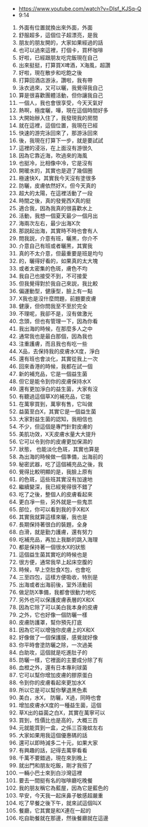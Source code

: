- https://www.youtube.com/watch?v=DIsf_KJSq-Q
- 9:14

1. 外面有位置就換出來外面，外面
1. 舒服超多，這個位子超漂亮，是我
1. 朋友的朋友開的，大家如果經過的話
1. 也可以過來這裡，打個卡，買杯咖啡
1. 好啦，已經跟朋友吃完飯現在自己
1. 出來挺挺，打算買X啤酒，X海風，超讚
1. 好啦，現在散步和吃飽之後
1. 打算回酒店游泳，讚啦，我有帶
1. 泳衣過來，又可以曬，我覺得我自己
1. 算是很喜歡團體活動，但你讓我自己
1. 一個人，我也會很享受，今天天氣好
1. 熱啊，極度曬，嘩，現在這個時間好多
1. 大開始辦入住了，我發現我的房間
1. 就在這裡，這個位置，我現在已經
1. 快速的游完泳回來了，那游泳回來
1. 後，我現在打算下一步，就是要試試
1. 這裡的浸浴，在上面沒有游很久
1. 因為它靠近海，吹過來的海風
1. 也挺冷，比相像中冷，它是沒有
1. 開暖水的，其實也是遊了幾個圈
1. 極速快X，其實我今天沒有塗很多
1. 防曬，皮膚依然好X，但今天真的 
1. 超大的太陽，在這裡活動了一段
1. 時間之後，真的發覺西X真的挺
1. 適合我，因為我真的很喜歡水上
1. 活動，我想一個夏天最少一個月出
1. 海兩次左右，最少出海X次
1. 那説起出海，其實時不時也會有人
1. 問我説，介意有班，曬黑，你介不
1. 介意自己有班或者曬黑，其實我
1. 真的不太介意，但最重要是班是均勻
1. 的，曬得好看的，如果真的太大塊
1. 或者太密集的色斑，膚色不均
1. 我自己也接受不到，不可接愛
1. 但我覺得對於我自己來説，我比較
1. 偏運動型，健康型，臉上有一點
1. X我也是沒什麼問題，前題要皮膚
1. 健康，但你問我至不至於完全
1. 不理呢，我卻不是，沒有做激光
1. 念頭，但也有管理一下，因為你看
1. 我出海的時候，在那麼多人之中
1. 通常我也是最白那個，因為我也
1. 注重護膚，而且我也有吃一些
1. X品，去保持我的皮膚水X度，淨白
1. 還有班也會淡化，其實從我上一次
1. 回來香港的時候，我都在試一個
1. 新的補充品，它是一個益生菌
1. 但它是能令到你的皮膚保持水X
1. 還有更加淨白的益生菌，大家有沒
1. 有聽過這個草X的補充品，它能
1. 在萬寧買到，萬寧有售，它叫做
1. 益菌至白X，其實它是一個益生菌
1. 大家對益生菌的認知，我相信也
1. 不少，但這個是專門針對皮膚的
1. 美肌功效，X天皮膚水量大大提升
1. 它可以令到你的皮膚更加保濕的
1. 狀態， 也能淡化色斑，其實也算是
1. 為出海的時候做一個準備，出海前的
1. 秘密武器，吃了這個補充品之後，我
1. 覺得比較明顯的是，我臉上原有
1. 的色斑，這些班其實沒有加速地
1. 繼續變深，我已經覺得很不錯了
1. 吃了之後，整個人的皮膚看起來
1. 更白凈一些，另外就是一些鬼祟
1. 部位，你可以看到我的手X和X
1. 其實我就算這樣來曬，我也是
1. 長期保持著很白的裝題，全身
1. 白滑，就是勤力護膚，還有努力
1. 吃補充品，再加上我斷的跳入海理
1. 都是保持著一個很水X的狀態
1. 這個益生菌其實吃的時候也是
1. 很方便，通常我早上起床空腹的
1. 時候，早上空肚食X包，也會吃
1. 三至四包，這樣方便吸收，特別是
1. 出海或者出海前後，室外活動前
1. 做足防X準備，我都會很動力地吃
1. 另外也可以保護皮膚表層的X和X
1. 因為它除了可以美白我本身的皮膚
1. 之外，它也好像一個防曬一樣
1. 皮膚防護罩，幫你預先打底
1. 因為它可以增強你皮膚上的X和X
1. 好像做了一個保護膜，感覺就好像
1. 你平時會塗防曬之除，一次過美
1. 白助攻，這個就是吃進肚子的
1. 防曬一樣，它裡面的主要成分除了有
1. 血橙之外，還有日本專利球菌
1. 它可以幫你增加皮膚的膠原蛋白
1. 令到你的皮膚看起來更加水X
1. 所以它是可以幫你擊退黑色素
1. 美白，水X， 防曬，X過，同時也會
1. 增加皮膚水X度的一種益生菌，這個
1. 草X出的益菌之白X，其實在萬寧可以
1. 買到，性價比也是高的，大概三百
1. 元就能買到一盒，之係三百幾蚊左右
1. 大家如果用我這個優惠碼的話
1. 還可以即時減多二十元，如果大家
1. 有興趣的話，記得去萬寧看看
1. 千萬不要錯過，現在來到晚上
1. 就出門和朋友吃飯，剛才我搭了
1. 一輛小巴士來到白沙灣這裡
1. 要去一間挺有名的咖啡廳吃晚餐
1. 我的朋友稱它為藍屋，因為它是藍色的
1. 早安，今天我一起床鼻子敏感超嚴重
1. 吃了早餐之後下午，就來試這個叫X
1. 餐廳，它其實是和X連在一起的
1. 吃自助餐就在那邊，然後餐廳就在這邊

